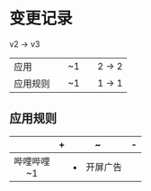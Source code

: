 # 变更记录

v2 -> v3

||||||
|-|:-:|:-:|:-:|:-:|
|应用||~1||2 -> 2|
|应用规则||~1||1 -> 1|

## 应用规则

||+|~|-|
|:-:|-|-|-|
|哔哩哔哩<br>~1||<li>开屏广告||
